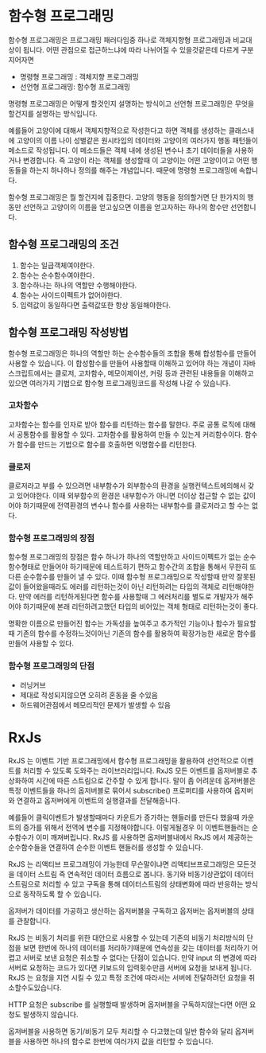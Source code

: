 # 함수형 프로그래밍
함수형 프로그래밍은 프로그래밍 패러다임중 하나로 객체지향형 프로그래밍과 비교대상이 됩니다. 어떤 관점으로 접근하느냐에 따라 나뉘어질 수 있을것같은데 다르게 구분지어자면
- 명령형 프로그래밍 : 객체지향 프로그래밍
- 선언형 프로그래밍: 함수형 프로그래밍

명령형 프로그래밍은 어떻게 할것인지 설명하는 방식이고 선언형 프로그래밍은 무엇을 할건지를 설명하는 방식입니다.
  
예를들어 고양이에 대해서 객체지향적으로 작성한다고 하면 객체를 생성하는 클래스내에 고양이의 이름 나이 성별같은 원시타입의 데이터와 고양이의 여러가지 행동 패턴들이 메소드로 작성됩니다. 이 메소드들은 객체 내에 생성된 변수나 초기 데이터들을 사용하거나 변경합니다. 즉 고양이 라는 객체를 생성할때 이 고양이는 어떤 고양이이고 어떤 행동들을 하는지 하나하나 정의를 해주는 개념입니다. 때문에 명령형 프로그래밍에 속합니다.
  
함수형 프로그래밍은 뭘 할건지에 집중한다. 고양의 행동을 정의할거면 단 한가지의 행동만 선언하고 고양이의 이름을 얻고싶으면 이름을 얻고자하는 하나의 함수만 선언합니다.

## 함수형 프로그래밍의 조건
1. 함수는 일급객체여야한다.
2. 함수는 순수함수여야한다.
3. 함수하나는 하나의 역할만 수행해야한다.
4. 함수는 사이드이펙트가 없어야한다.
5. 입력값이 동일하다면 출력값또한 항상 동일해야한다.

## 함수형 프로그래밍 작성방법
함수형 프로그래밍은 하나의 역할만 하는 순수함수들의 조합을 통해 합성함수를 만들어 사용할 수 있습니다. 이 합성함수를 만들어 사용할때 이해하고 있어야 하는 개념이 자바스크립트에서는 클로저, 고차함수, 메모이제이션, 커링 등과 관련된 내용들을 이해하고 있으면 여러가지 기법으로 함수형 프로그래밍코드를 작성해 나갈 수 있습니다.

### 고차함수
고차함수는 함수를 인자로 받아 함수를 리턴하는 함수를 말한다. 주로 공통 로직에 대해서 공통함수를 활용할 수 있다. 고차함수를 활용하여 만들 수 있는게 커리함수이다. 함수가 함수를 만드는 기법으로 함수를 호출하면 익명함수를 리턴한다.

### 클로저
클로저라고 부를 수 있으려면 내부함수가 외부함수의 환경을 실행컨텍스트에의해서 갖고 있어야한다. 이때 외부함수의 환경은 내부함수가 아니면 더이상 접근할 수 없는 값이어야 하기때문에 전역환경의 변수나 함수를 사용하는 내부함수를 클로저라고 할 수는 없다.

### 함수형 프로그래밍의 장점
함수형 프로그래밍의 장점은 함수 하나가 하나의 역할만하고 사이드이펙트가 없는 순수함수형태로 만들어야 하기때문에 테스트하기 편하고 함수간의 조합을 통해서 무한히 또다른 순수함수를 만들어 낼 수 있다. 이때 함수형 프로그래밍으로 작성할때 만약 잘못된 값이 들어왔을때라도 에러를 리턴하는것이 아닌 리턴하려는 타입의 객체로 리턴해야한다. 만약 에러를 리턴하게된다면 함수를 사용할때 그 에러처리를 별도로 개발자가 해주어야 하기때문에 본래 리턴하려고했던 타입의 비어있는 객체 형태로 리턴하는것이 좋다. 
  
명확한 이름으로 만들어진 함수는 가독성을 높여주고 추가적인 기능이나 함수가 필요할때 기존의 함수를 수정하느것이아닌 기존의 함수를 활용하여 확장가능한 새로운 함수를 만들어 사용할 수 있다.

### 함수형 프로그래밍의 단점
- 러닝커브
- 제대로 작성되지않으면 오히려 혼동을 줄 수있음
- 하드웨어관점에서 메모리적인 문제가 발생할 수 있음

# RxJs
RxJS 는 이벤트 기반 프로그래밍에서 함수형 프로그래밍을 활용하여 선언적으로 이벤트를 처리할 수 있도록 도와주는 라이브러리입니다. RxJS 모든 이벤트를 옵저버블로 추상화하여 시간에 따른 스트림으로 간주할 수 있게 합니다. 말이 좀 어려운데 옵저버블은 특정 이벤트들을 하나의 옵저버블로 묶어서 subscribe() 프로퍼티를 사용하여 옵저버와 연결하고 옵저버에게 이벤트의 실행결과를 전달해줍니다. 
  
예를들어 클릭이벤트가 발생할때마다 카운트가 증가하는 핸들러를 만든다 했을때 카운트의 증가를 위해서 전역에 변수를 지정해야합니다. 이렇게될경우 이 이벤트핸들러는 순수함수가 이미 깨져버립니다. RxJS 를 사용하면 옵저버블내에서 RxJS 에서 제공하는 순수함수들을 연결하여 순수한 이벤트 핸들러를 생성할 수 있습니다.
  
RxJS 는 리액티브 프로그래밍이 가능한데 무슨말이냐면 리액티브프로그래밍은 모든것을 데이터 스트림 즉 연속적인 데이터 흐름으로 봅니다. 동기와 비동기상관없이 데이터스트림으로 처리할 수 있고 구독을 통해 데이터스트림의 상태변화에 따라 반응하는 방식으로 동작하도록 할 수 있습니다.
  
옵저버가 데이터를 가공하고 생산하는 옵저버블을 구독하고 옵저버는 옵저버블의 상태를 관찰합니다. 
  
RxJS 는 비동기 처리를 위한 대안으로 사용할 수 있는데 기존의 비동기 처리방식의 단점을 보면 한번에 하나의 데이터를 처리하기때문에 연속성을 갖는 데이터를 처리하기 어렵고 서버로 보낸 요청은 취소할 수 없다는 단점이 있습니다. 만약 input 의 변경에 따라 서버로 요청하는 코드가 있다면 키보드의 입력횟수만큼 서버에 요청을 보내게 됩니다. RxJS 는 요청을 지연 시킬 수 있고 특정 조건에 따라서는 서버에 전달하려던 요청을 취소할수도있습니다.
  
HTTP 요청은 subscribe 를 실행할때 발생하며 옵저버블을 구독하지않는다면 어떤 요청도 발생하지 않습니다.
  
옵저버블을 사용하면 동기/비동기 모두 처리할 수 다고했는데 일반 함수와 달리 옵저버블을 사용하면 하나의 함수로 한번에 여러가지 값을 리턴할 수 있습니다.